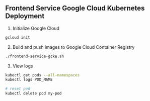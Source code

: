 ## Frontend Service Google Cloud Kubernetes Deployment

1. Initialize Google Cloud
```bash
gcloud init
```


2. Build and push images to Google Cloud Container Registry
```bash
./frontend-service-gcke.sh
```


3. View logs
```bash
kubectl get pods --all-namespaces
kubectl logs POD_NAME

# reset pod
kubectl delete pod my-pod
```